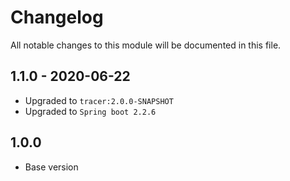 # Changelog
All notable changes to this module will be documented in this file.

## 1.1.0 - 2020-06-22

- Upgraded to `tracer:2.0.0-SNAPSHOT`
- Upgraded to `Spring boot 2.2.6`

## 1.0.0

- Base version
